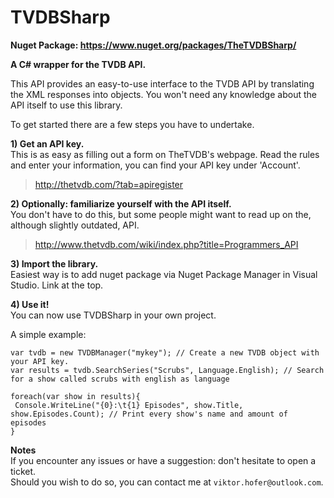 TVDBSharp
=========

**Nuget Package: https://www.nuget.org/packages/TheTVDBSharp/**

**A C# wrapper for the TVDB API.**

This API provides an easy-to-use interface to the TVDB API by translating the XML responses into objects. 
You won't need any knowledge about the API itself to use this library.

To get started there are a few steps you have to undertake.

**1) Get an API key.**  
This is as easy as filling out a form on TheTVDB's webpage. 
Read the rules and enter your information, you can find your API key under 'Account'.

> http://thetvdb.com/?tab=apiregister

**2) Optionally: familiarize yourself with the API itself.**  
You don't have to do this, but some people might want to read up on the, although slightly outdated, API.

> http://www.thetvdb.com/wiki/index.php?title=Programmers_API

**3) Import the library.**  
Easiest way is to add nuget package via Nuget Package Manager in Visual Studio. Link at the top.

**4) Use it!**  
You can now use TVDBSharp in your own project.

A simple example:

    var tvdb = new TVDBManager("mykey"); // Create a new TVDB object with your API key.
    var results = tvdb.SearchSeries("Scrubs", Language.English); // Search for a show called scrubs with english as language
    
    foreach(var show in results){
     Console.WriteLine("{0}:\t{1} Episodes", show.Title, show.Episodes.Count); // Print every show's name and amount of episodes
    }

**Notes**  
If you encounter any issues or have a suggestion: don't hesitate to open a ticket.  
Should you wish to do so, you can contact me at `viktor.hofer@outlook.com`.
